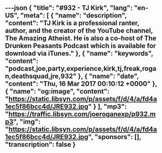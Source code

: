 ---json
{
  "title": "#932 - TJ Kirk",
  "lang": "en-US",
  "meta": [
    {
      "name": "description",
      "content": "TJ Kirk is a professional ranter, author, and the creator of the YouTube channel, The Amazing Atheist. He is also a co-host of The Drunken Peasants Podcast which is available for download via iTunes."
    },
    {
      "name": "keywords",
      "content": "podcast,joe,party,experience,kirk,tj,freak,rogan,deathsquad,jre,932"
    },
    {
      "name": "date",
      "content": "Thu, 16 Mar 2017 00:10:12 +0000"
    },
    {
      "name": "og:image",
      "content": "https://static.libsyn.com/p/assets/f/d/4/a/fd4a1ec5f86bcc4d/JRE932.jpg"
    }
  ],
  "mp3": "https://traffic.libsyn.com/joeroganexp/p932.mp3",
  "img": "https://static.libsyn.com/p/assets/f/d/4/a/fd4a1ec5f86bcc4d/JRE932.jpg",
  "sponsors": [],
  "transcription": false
}
---
<episode-header />

<timemark seconds="0" />

<transcribe-call-to-action />

<episode-footer />